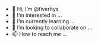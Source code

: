 - 👋 Hi, I’m @fiverhys
- 👀 I’m interested in ...
- 🌱 I’m currently learning ...
- 💞️ I’m looking to collaborate on ...
- 📫 How to reach me ...

<!---
fiverhys/fiverhys is a ✨ special ✨ repository because its `README.md` (this file) appears on your GitHub profile.
You can click the Preview link to take a look at your changes.
--->
